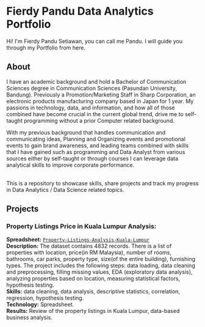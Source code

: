 ﻿# Fierdy Pandu Data Analytics Portfolio
 
Hi! I'm Fierdy Pandu Setiawan, you can call me Pandu. I will guide you through my Portfolio from here.

## About

I have an academic background and hold a Bachelor of Communication Sciences degree in Communication Sciences (Pasundan University, Bandung). Previously a Promotion/Marketing Staff in Sharp Corporation, an electronic products manufacturing company based in Japan for 1 year. My passions in technology, data, and information, and how all of those combined have become crucial in the current global trend, drive me to self-taught programming without a prior Computer related background.

With my previous background that handles communication and communicating ideas, Planning and Organizing events and promotional events to gain brand awareness, and leading teams combined with skills that I have gained such as programming and Data Analyst from various sources either by self-taught or through courses I can leverage data analytical skills to improve corporate performance.

<br>
This is a repository to showcase skills, share projects and track my progress in Data Analytics / Data Science related topics.  
<br>


## Projects

### Property Listings Price in Kuala Lumpur Analysis:
**Spreadsheet:** [`Property-Listings-Analysis-Kuala-Lumpur`](https://docs.google.com/spreadsheets/d/1o3EXe3WR1OYOScIcTAgNSAhzNnBKYZgAMmZS4zLE40M/edit?usp=sharing)    
**Description:** The dataset contains 4832 records. There is a list of properties with location, price(in RM Malaysia), number of rooms, bathrooms, car parks,	property type, size(of the entire building), furnishing types. The project includes the following steps: data loading, data cleaning and preprocessing, filling missing values, EDA (exploratory data analysis), analyzing properties based on location, measuring statistical factors, hypothesis testing.
<br>**Skills:** data cleaning, data analysis, descriptive statistics, correlation, regression, hypothesis testing.
<br>**Technology:** Spreadsheet.
<br>**Results:** Review of the property listings in Kuala Lumpur, data-based business analysis.

<!-- ADDED LATER FINISH BY COMPLETING THE ADVANCE 
### Fast Food Chains Marketing Campaign Analysis:
**Spreadsheet:** [`Fast Food Chains Marketing Analysis`](https://docs.google.com/spreadsheets/d/19tdSGq-S_9netp-uWkKs1Jt2-xPQIGObqbJCIHhmi78/edit?usp=share_link)
<br>**Deck:** [`Fast Food Chains Marketing Analysis`](https://docs.google.com/presentation/d/1XVAYubt93dl585uae-RQfIrZr7v_xbOr8lE73tpBx1E/edit?usp=sharing)
<br>**Description:** The dataset contains 4832 records. There is a list of properties with location, price(in RM Malaysia), number of rooms, bathrooms, car parks,	property type, size(of the entire building), furnishing types. The project includes the following steps: data loading, data cleaning and preprocessing, filling missing values, EDA (exploratory data analysis), analyzing properties based on location, measuring statistical factors, hypothesis testing.
<br>**Skills:** data cleaning, data analysis, descriptive statistics, correlation, regression, hypothesis testing.
<br>**Technology:** Spreadsheet.
<br>**Results:** Review of the property listings in Kuala Lumpur, data-based business analysis.
-->
